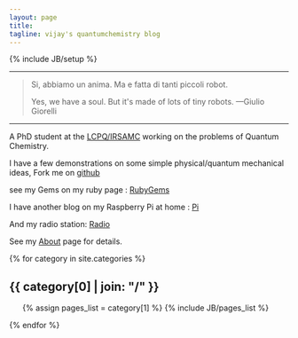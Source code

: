 ```yaml
---
layout: page
title:
tagline: vijay's quantumchemistry blog
---
```

{% include JB/setup %}

--------------------------------------------------------------------------------
> Si, abbiamo un anima. Ma e fatta di tanti piccoli robot.
>
> Yes, we have a soul. But it's made of lots of tiny robots. —Giulio Giorelli
--------------------------------------------------------------------------------

A PhD student at the [LCPQ/IRSAMC](http://www.lcpq.ups-tlse.fr) working on
the problems of Quantum Chemistry.

I have a few demonstrations on some simple physical/quantum mechanical ideas,
Fork me on [github](http://github.com/v1j4y)

see my Gems on my ruby page : [RubyGems](http://rubygems.org/profiles/dr1bl3)

I have another blog on my Raspberry Pi at home :
[Pi](http://109.21.246.125)

And my radio station:
[Radio](http://109.21.246.125:8000)

See my [About](./About.html) page for details.

{% for category in site.categories %}
  <h2 id="{{ category[0] }}-ref">{{ category[0] | join: "/" }}</h2>
  <ul>
    {% assign pages_list = category[1] %}
    {% include JB/pages_list %}
  </ul>
{% endfor %}
